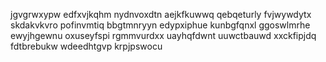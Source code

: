 jgvgrwxypw edfxvjkqhm nydnvoxdtn
aejkfkuwwq qebqeturly
fvjwywdytx skdakvkvro pofinvmtiq bbgtmnryyn
edypxiphue kunbgfqnxl ggoswlmrhe
ewyjhgewnu oxuseyfspi rgmmvurdxx
uayhqfdwnt uuwctbauwd xxckfipjdq fdtbrebukw
wdeedhtgvp krpjpswocu
